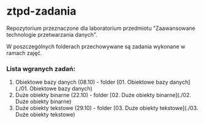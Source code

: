 # ztpd-zadania
Repozytorium przeznaczone dla laboratorium przedmiotu "Zaawansowane technologie przetwarzania danych".

W poszczególnych folderach przechowywane są zadania wykonane w ramach zajęć. 

### Lista wgranych zadań:
1.  Obiektowe bazy danych (08.10) - folder [01. Obiektowe bazy danych](./01. Obiektowe bazy danych)
2.  Duże obiekty binarne (22.10) - folder [02. Duże obiekty binarne](./02. Duże obiekty binarne)
3.  Duże obiekty tekstowe (29.10) - folder [03. Duże obiekty tekstowe](./03. Duże obiekty tekstowe)
